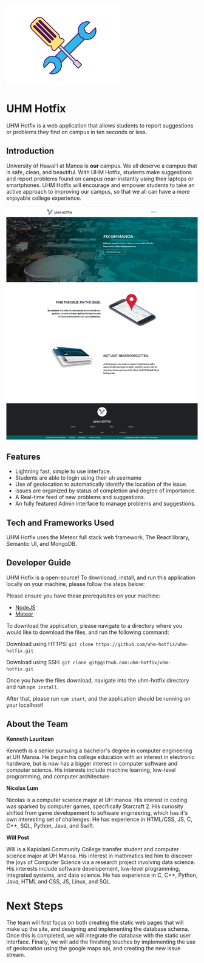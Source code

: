 <img src="assets/logo.png" alt="logo" width="300"/>

# UHM Hotfix

UHM Hotfix is a web application that allows students to report suggestions or problems they find on campus in ten seconds or less. 

## Introduction

University of Hawaiʻi at Manoa is <b>our</b> campus. We all deserve a campus that is safe, clean, and beautiful. With UHM Hotfix, students make suggestions and report problems found on campus near-instantly using their laptops or smartphones. UHM Hotfix will encourage and empower students to take an active approach to improving our campus, so that we all can have a more enjoyable college experience.

![init-mockup](assets/screencapture-localhost-3000-2018-11-11-13_40_10.png)


## Features

<ul>
 <li> Lightning fast, simple to use interface.</li>
 <li> Students are able to login using their uh username</li>
 <li> Use of geolocation to automatically identify the location of the issue.</li>
 <li> issues are organized by status of completion and degree of importance.</li>
 <li> A Real-time feed of new  problems and suggestions.</li>
 <li> An fully featured Admin interface to manage problems and suggestions.</li>
</ul>

## Tech and Frameworks Used

UHM Hotfix uses the Meteor full stack web framework, The React library, Semantic UI, and MongoDB.

## Developer Guide
UHM Hofix is a open-source! To downlooad, install, and run this application locally on your machine, please follow the steps below:

Please ensure you have these prerequisites on your machine:
* <a href="https://nodejs.org/en/download/">NodeJS</a>
* <a href="https://www.meteor.com/install">Meteor</a>

To download the application, please navigate to a directory where you would like to download the files, and run the following command:

Download using HTTPS:
```git clone https://github.com/uhm-hotfix/uhm-hotfix.git```

Download using SSH: 
```git clone git@github.com:uhm-hotfix/uhm-hotfix.git```

Once you have the files download, navigate into the uhm-hotfix directory and run ```npm install```.

After that, please run ```npm start```, and the application should be running on your localhost!

## About the Team

<B> Kenneth Lauritzen </B>

Kenneth is a senior pursuing a bachelor's degree in computer engineering at UH Manoa. He begain his college education with an interest in electronic hardware, but is now has a bigger interest in computer software and computer science. His interests include machine learning, low-level programming, and computer architecture.

<B> Nicolas Lum </B>

Nicolas is a computer science major at UH manoa. His interest in coding was sparked by computer games, specifically Starcraft 2. His curiosity shifted from game developement to software engineering, which has it's own interesting set of challenges. He has experience in HTML/CSS, JS, C, C++, SQL, Python, Java, and Swift.

<B> Will Post </B>

Will is a Kapiolani Community College transfer student and computer science major at UH Manoa. His interest in mathmatics led him to discover the joys of Computer Science via a research project involving data science. His interests include software developement, low-level programming, integrated systems, and data science. He has experience in C, C++, Python, Java, HTML and CSS, JS, Linux, and SQL.


# Next Steps

The team will first focus on both creating the static web pages that will make up the site, and designing and implementing the database schema. Once this is completed, we will integrate the database with the static user interface. Finally, we will add the finishing touches by implementing the use of geolocation using the google maps api, and creating the new issue stream.
